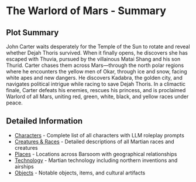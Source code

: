 # The Warlord of Mars - Summary

## Plot Summary

John Carter waits desperately for the Temple of the Sun to rotate and reveal whether Dejah Thoris survived. When it finally opens, he discovers she has escaped with Thuvia, pursued by the villainous Matai Shang and his son Thurid. Carter chases them across Mars—through the north polar regions where he encounters the yellow men of Okar, through ice and snow, facing white apes and new dangers. He discovers Kadabra, the golden city, and navigates political intrigue while racing to save Dejah Thoris. In a climactic finale, Carter defeats his enemies, rescues his princess, and is proclaimed Warlord of all Mars, uniting red, green, white, black, and yellow races under peace.

## Detailed Information

- [Characters](CHARACTERS.md) - Complete list of all characters with LLM roleplay prompts
- [Creatures & Races](CREATURES.md) - Detailed descriptions of all Martian races and creatures
- [Places](PLACES.md) - Locations across Barsoom with geographical relationships
- [Technology](TECHS.md) - Martian technology including northern inventions and airships
- [Objects](OBJECTS.md) - Notable objects, items, and cultural artifacts
